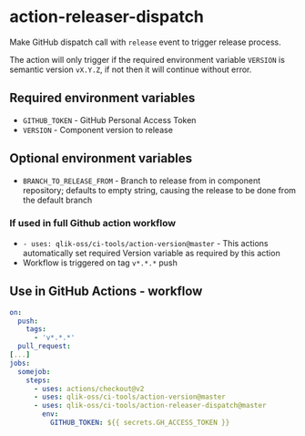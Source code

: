 # action-releaser-dispatch

Make GitHub dispatch call with `release` event to trigger release process.

The action will only trigger if the required environment variable `VERSION` is semantic version `vX.Y.Z`, if not then it will continue without error.

## Required environment variables

- `GITHUB_TOKEN` - GitHub Personal Access Token
- `VERSION` - Component version to release

## Optional environment variables

- `BRANCH_TO_RELEASE_FROM` - Branch to release from in component repository; defaults to empty string, causing the release to be done from the default branch

### If used in full Github action workflow

- `- uses: qlik-oss/ci-tools/action-version@master` - This actions automatically set required Version variable as required by this action
- Workflow is triggered on tag `v*.*.*` push

## Use in GitHub Actions - workflow

```yaml
on:
  push:
    tags:
      - 'v*.*.*'
  pull_request:
[...]
jobs:
  somejob:
    steps:
      - uses: actions/checkout@v2
      - uses: qlik-oss/ci-tools/action-version@master
      - uses: qlik-oss/ci-tools/action-releaser-dispatch@master
        env:
          GITHUB_TOKEN: ${{ secrets.GH_ACCESS_TOKEN }}
```
